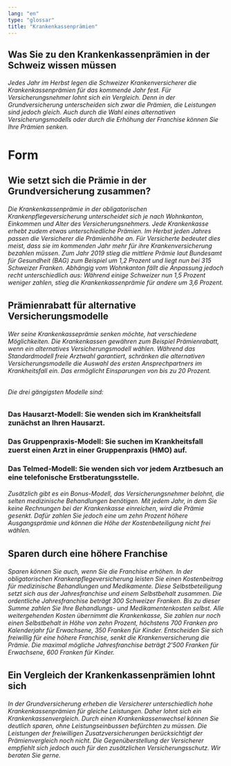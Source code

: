 ```yaml
---
lang: "en"
type: "glossar"
title: "Krankenkassenprämien"
---
```


## Was Sie zu den Krankenkassenprämien in der Schweiz wissen müssen

###### Jedes Jahr im Herbst legen die Schweizer Krankenversicherer die Krankenkassenprämien für das kommende Jahr fest. Für Versicherungsnehmer lohnt sich ein Vergleich. Denn in der Grundversicherung unterscheiden sich zwar die Prämien, die Leistungen sind jedoch gleich. Auch durch die Wahl eines alternativen Versicherungsmodells oder durch die Erhöhung der Franchise können Sie Ihre Prämien senken.

# Form

## Wie setzt sich die Prämie in der Grundversicherung zusammen?

###### Die Krankenkassenprämie in der obligatorischen Krankenpflegeversicherung unterscheidet sich je nach Wohnkanton, Einkommen und Alter des Versicherungsnehmers. Jede Krankenkasse erhebt zudem etwas unterschiedliche Prämien. Im Herbst jeden Jahres passen die Versicherer die Prämienhöhe an. Für Versicherte bedeutet dies meist, dass sie im kommenden Jahr mehr für ihre Krankenversicherung bezahlen müssen. Zum Jahr 2019 stieg die mittlere Prämie laut Bundesamt für Gesundheit (BAG) zum Beispiel um 1,2 Prozent und liegt nun bei 315 Schweizer Franken. Abhängig vom Wohnkanton fällt die Anpassung jedoch recht unterschiedlich aus: Während einige Schweizer nun 1,5 Prozent weniger zahlen, stieg die Krankenkassenprämie für andere um 3,6 Prozent.

## Prämienrabatt für alternative Versicherungsmodelle

###### Wer seine Krankenkasseprämie senken möchte, hat verschiedene Möglichkeiten. Die Krankenkassen gewähren zum Beispiel Prämienrabatt, wenn ein alternatives Versicherungsmodell wählen. Während das Standardmodell freie Arztwahl garantiert, schränken die alternativen Versicherungsmodelle die Auswahl des ersten Ansprechpartners im Krankheitsfall ein. Das ermöglicht Einsparungen von bis zu 20 Prozent.

###### Die drei gängigsten Modelle sind:

### Das Hausarzt-Modell: Sie wenden sich im Krankheitsfall zunächst an Ihren Hausarzt.

### Das Gruppenpraxis-Modell: Sie suchen im Krankheitsfall zuerst einen Arzt in einer Gruppenpraxis (HMO) auf.

### Das Telmed-Modell: Sie wenden sich vor jedem Arztbesuch an eine telefonische Erstberatungsstelle.

###### Zusätzlich gibt es ein Bonus-Modell, das Versicherungsnehmer belohnt, die selten medizinische Behandlungen benötigen. Mit jedem Jahr, in dem Sie keine Rechnungen bei der Krankenkasse einreichen, wird die Prämie gesenkt. Dafür zahlen Sie jedoch eine um zehn Prozent höhere Ausgangsprämie und können die Höhe der Kostenbeteiligung nicht frei wählen.

## Sparen durch eine höhere Franchise

###### Sparen können Sie auch, wenn Sie die Franchise erhöhen. In der obligatorischen Krankenpflegeversicherung leisten Sie einen Kostenbeitrag für medizinische Behandlungen und Medikamente. Diese Selbstbeteiligung setzt sich aus der Jahresfranchise und einem Selbstbehalt zusammen. Die ordentliche Jahresfranchise beträgt 300 Schweizer Franken. Bis zu dieser Summe zahlen Sie Ihre Behandlungs- und Medikamentenkosten selbst. Alle weitergehenden Kosten übernimmt die Krankenkasse, Sie zahlen nur noch einen Selbstbehalt in Höhe von zehn Prozent, höchstens 700 Franken pro Kalenderjahr für Erwachsene, 350 Franken für Kinder. Entscheiden Sie sich freiwillig für eine höhere Franchise, senkt die Krankenversicherung die Prämie. Die maximal mögliche Jahresfranchise beträgt 2'500 Franken für Erwachsene, 600 Franken für Kinder.

## Ein Vergleich der Krankenkassenprämien lohnt sich

###### In der Grundversicherung erheben die Versicherer unterschiedlich hohe Krankenkassenprämien für gleiche Leistungen. Daher lohnt sich ein Krankenkassenvergleich. Durch einen Krankenkassenwechsel können Sie deutlich sparen, ohne Leistungseinbussen befürchten zu müssen. Die Leistungen der freiwilligen Zusatzversicherungen berücksichtigt der Prämienvergleich noch nicht. Die Gegenüberstellung der Versicherer empfiehlt sich jedoch auch für den zusätzlichen Versicherungsschutz. Wir beraten Sie gerne.
